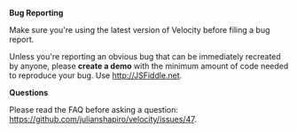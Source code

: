 **Bug Reporting**

Make sure you're using the latest version of Velocity before filing a bug report.

Unless you're reporting an obvious bug that can be immediately recreated by anyone, please **create a demo** with the minimum amount of code needed to reproduce your bug. Use http://JSFiddle.net.

**Questions**

Please read the FAQ before asking a question: https://github.com/julianshapiro/velocity/issues/47.
